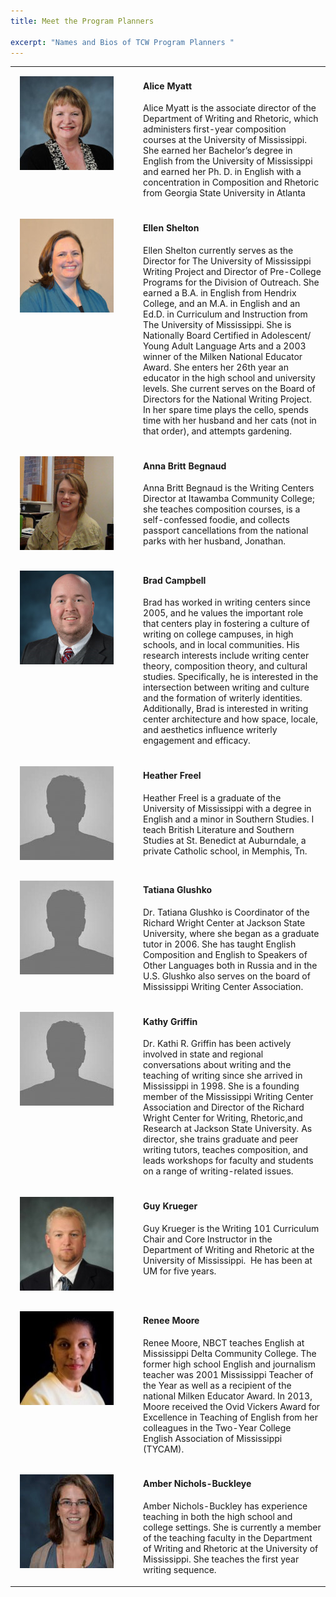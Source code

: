 ```yaml
---
title: Meet the Program Planners

excerpt: "Names and Bios of TCW Program Planners "
---
```

<table>
<tr>
    <td width="175px" style="vertical-align: top; padding: 15px"><img width="150px" height="150px" src="/assets/myatt.jpg" alt="Alice Myatt"></td>
    <td style="vertical-align: top"><h4>Alice Myatt</h4>
            <p>Alice Myatt is the associate director of the Department of Writing and Rhetoric, which administers first-year composition courses at the University of Mississippi. She earned her Bachelor’s degree in English from the University of Mississippi and earned her Ph. D. in English with a concentration in Composition and Rhetoric from Georgia State University in Atlanta</p>
    </td>
</tr>
<tr>
    <td width="175px" style="vertical-align: top; padding: 15px"><img width="150px" height="150px" src="/assets/shelton.jpg" alt="Ellen Shelton"></td>
    <td><h4>Ellen Shelton</h4>
            <p>Ellen Shelton currently serves as the Director for The University of Mississippi Writing Project and Director of Pre-College Programs for the Division of Outreach.  She earned a B.A. in English from Hendrix College, and an M.A. in English and an Ed.D. in Curriculum and Instruction from The University of Mississippi.  She is Nationally Board Certified in Adolescent/ Young Adult Language Arts and a 2003 winner of the Milken National Educator Award.  She enters her 26th year an educator in the high school and university levels.  She current serves on the Board of Directors for the National Writing Project. In her spare time plays the cello, spends time with her husband and her cats (not in that order), and attempts gardening.</p>
    </td>
</tr>
<tr>
    <td width="175px" style="vertical-align: top; padding: 15px"><img width="150px" height="150px" src="/assets/begnaud.png" alt="Anna Britt Begnau"></td>
    <td style="vertical-align: top"><h4>Anna Britt Begnaud</h4>
            <p>Anna Britt Begnaud is the Writing Centers Director at Itawamba Community College; she teaches composition courses, is a self-confessed foodie, and collects passport cancellations from the national parks with her husband, Jonathan.</p>
    </td>
</tr>
<tr>
    <td width="175px" style="vertical-align: top; padding: 15px"><img width="150px" height="150px" src="/assets/campbell.png" alt="Brad Campbell"></td>
    <td style="vertical-align: top"><h4>Brad Campbell</h4>
            <p>Brad has worked in writing centers since 2005, and he values the important role that centers play in fostering a culture of writing on college campuses, in high schools, and in local communities. His research interests include writing center theory, composition theory, and cultural studies. Specifically, he is interested in the intersection between writing and culture and the formation of writerly identities. Additionally, Brad is interested in writing center architecture and how space, locale, and aesthetics influence writerly engagement and efficacy.</p>
    </td>
</tr>
<tr>
    <td width="175px" style="vertical-align: top; padding: 15px"><img width="150px" height="150px" src="/assets/none.jpg" alt="Heather Freel"></td>
    <td style="vertical-align: top"><h4>Heather Freel</h4>
            <p>Heather Freel is a graduate of the University of Mississippi with a degree in English and a minor in Southern Studies. I teach British Literature and Southern Studies at St. Benedict at Auburndale, a private Catholic school, in Memphis, Tn.</p>
    </td>
</tr>
<tr>
    <td width="175px" style="vertical-align: top; padding: 15px"><img width="150px" height="150px" src="/assets/none.jpg" alt="Tatiana Glushko"></td>
    <td style="vertical-align: top"><h4>Tatiana Glushko</h4>
            <p>Dr. Tatiana Glushko is Coordinator of the Richard Wright Center at Jackson State University, where she began as a graduate tutor in 2006. She has taught English Composition and English to Speakers of Other Languages both in Russia and in the U.S. Glushko also serves on the board of Mississippi Writing Center Association.</p>
    </td>
</tr>
<tr>
    <td width="175px" style="vertical-align: top; padding: 15px"><img width="150px" height="150px" src="/assets/none.jpg" alt="Kathy Griffin "></td>
    <td style="vertical-align: top"><h4>Kathy Griffin</h4>
            <p>Dr. Kathi R. Griffin has been actively involved in state and regional conversations about writing and the teaching of writing since she arrived in Mississippi in 1998. She is a founding member of the Mississippi Writing Center Association and Director of the Richard Wright Center for Writing, Rhetoric,and Research at Jackson State University. As director, she trains graduate and peer writing tutors, teaches composition, and leads workshops for faculty and students on a range of writing-related issues.</p>
    </td>
</tr>
<tr>
    <td width="175px" style="vertical-align: top; padding: 15px"><img width="150px" height="150px" src="/assets/krueger.png" alt="Guy Krueger"></td>
    <td style="vertical-align: top"><h4>Guy Krueger</h4>
            <p>Guy Krueger is the Writing 101 Curriculum Chair and Core Instructor in the Department of Writing and Rhetoric at the University of Mississippi.  He has been at UM for five years.</p>
    </td>
</tr>
<tr>
    <td width="175px" style="vertical-align: top; padding: 15px"><img width="150px" height="150px" src="/assets/moore.png" alt="Renee Moore"></td>
    <td><h4>Renee Moore</h4>
            <p>Renee Moore, NBCT teaches English at Mississippi Delta Community College. The former high school English and journalism teacher was 2001 Mississippi Teacher of the Year as well as a recipient of the national Milken Educator Award.  In 2013, Moore received the Ovid Vickers Award for Excellence in Teaching of English from her colleagues in the Two-Year College English Association of Mississippi (TYCAM).</p>
    </td>
</tr>
<tr>
    <td width="175px" style="vertical-align: top; padding: 15px"><img width="150px" height="150px" src="/assets/nicholsbuckley.png" alt="Amber Nichols-Buckley"></td>
    <td><h4>Amber Nichols-Buckleye</h4>
            <p>Amber Nichols-Buckley has experience teaching in both the high school and college settings.  She is currently a member of the teaching faculty in the Department of Writing and Rhetoric at the University of Mississippi.  She teaches the first year writing sequence.</p>
    </td>
</tr>
</table>

